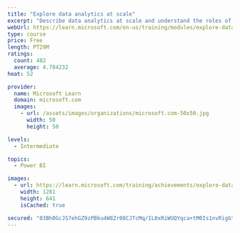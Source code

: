 ```yaml
---
title: "Explore data analytics at scale"
excerpt: "Describe data analytics at scale and understand the roles of a data team. Learn about the responsibilities of an enterprise data analyst and what tools are available to build scalable solutions."
webUrl: https://learn.microsoft.com/en-us/training/modules/explore-data-analytics-scale/
type: course
price: Free
length: PT29M
ratings:
  count: 482
  average: 4.784232
heat: 52

provider:
  name: Microsoft Learn
  domain: microsoft.com
  images:
    - url: /assets/images/organizations/microsoft.com-50x50.jpg
      width: 50
      height: 50

levels:
  - Intermediate

topics:
  - Power BI

images:
  - url: https://learn.microsoft.com/training/achievements/explore-data-analytics-at-scale-social.png
    width: 1281
    height: 641
    isCached: true

secured: "03Bh0GcJS7ehGZ9zPBku4W8Zr08CJTcMq/IL0xRiWUQYqca+tM0Is1nvRigGtmgAk7C5EzyWDtuillwXhFWcEmtu5s5x18WcnYHf8A1bDnS//faOUoZ0mQv9rY2Z3Xhs1dG1AtAuGvvnepIwM0B622cMmOTlLX2FS79DYhVnR48po7Q/bPLwrPanQgOxxxgBh488QbqjRG6aKLKigrpMkZkSmCcGnqluPPp0Hg0teK+qeZqJWomV70HL0U1OpOWora1VZjlTqhH0k9w8wPzvcEbxFLs0riJNgXi+4UE/zLe+o1G6Y28l0Z8fAK1Ebh9/iM2OoDQWJx2h6CMyeWAgjGIWYRh54JaIpeZ2mLd6No2h5AgGIZbtuULFQfSCjK/m+zB8VyCDWfcSrqj9X0ob39CgCG7GWyTDIv9Yhjrw03k=;PqV4PtqMzUG7GkbMLIUBqQ=="
---
```


